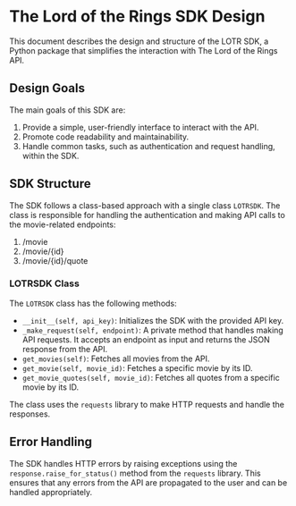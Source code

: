 # The Lord of the Rings SDK Design

This document describes the design and structure of the LOTR SDK, a Python package that simplifies the interaction with The Lord of the Rings API.

## Design Goals

The main goals of this SDK are:

1. Provide a simple, user-friendly interface to interact with the API.
2. Promote code readability and maintainability.
3. Handle common tasks, such as authentication and request handling, within the SDK.

## SDK Structure

The SDK follows a class-based approach with a single class `LOTRSDK`. The class is responsible for handling the authentication and making API calls to the movie-related endpoints:

1. /movie
2. /movie/{id}
3. /movie/{id}/quote

### LOTRSDK Class

The `LOTRSDK` class has the following methods:

- `__init__(self, api_key)`: Initializes the SDK with the provided API key.
- `_make_request(self, endpoint)`: A private method that handles making API requests. It accepts an endpoint as input and returns the JSON response from the API.
- `get_movies(self)`: Fetches all movies from the API.
- `get_movie(self, movie_id)`: Fetches a specific movie by its ID.
- `get_movie_quotes(self, movie_id)`: Fetches all quotes from a specific movie by its ID.

The class uses the `requests` library to make HTTP requests and handle the responses.

## Error Handling

The SDK handles HTTP errors by raising exceptions using the `response.raise_for_status()` method from the `requests` library. This ensures that any errors from the API are propagated to the user and can be handled appropriately.